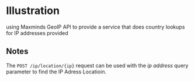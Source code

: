 # Illustration
using Maxminds GeoIP API to provide a service that does country lookups for IP addresses provided

<h2>Notes</h2>

The <code>POST /ip/location/{ip}</code> request can be used with the <em>ip address</em> query parameter to find the IP Adress Locatioin.
